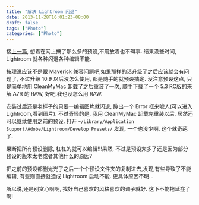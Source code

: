 ```yaml
---
title: "解决 Lightroom 闪退"
date: 2013-11-28T16:01:23+08:00
draft: false
tags: ["Photo"]
categories: ["Photo"]
---
```


接[上一篇](http://xguox.me/lightroom-presets.html), 想着在网上搞了那么多的预设,不用放着也不碍事. 结果没些时间, Lightroom 就各种闪退各种编辑不能.

按理说应该不是跟 Maverick 兼容问题吧,如果那样的话升级了之后应该就会有问题了, 不过升级 10.9 以后没怎么使用, 都是随手的就预设搞定. 没注意预设这点, 只是简单地用 CleanMyMac 卸载了之后重装了一次, 顺手下载了一个 5.3 RC版的来解 A7R 的 RAW, 好吧,我也没怎么用 RAW.

安装过后还是老样子的只要一编辑图片就闪退, 蹦出一个 Error 框来唬人(可以进入 Lightroom,看到图片). 不过奇怪的是, 我用 CleanMyMac 卸载完重装以后, 居然还可以继续使用之前的预设. 打开 `~/Library/Application Support/Adobe/Lightroom/Develop Presets/` 发现, 一个也没少啊. 这个就奇葩了.

果断把所有预设删除, 杠杠的就可以编辑!!!果然, 不过是预设太多了还是因为部分预设的版本太老或者其他什么的原因?

把之前的预设都删光光了之后一个个预设文件夹的复制进去,发现,有些导致了不能编辑, 有些则直接就造成 Lightroom 启动不能. 更具体原因不明...

所以说,还是别贪心啊啊, 找好自己喜欢的风格喜欢的调子就好. 这下不能拖延症了啊!
